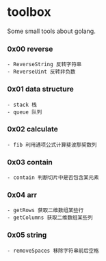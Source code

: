 # toolbox
Some small tools about golang.

### 0x00 reverse
    - ReverseString 反转字符串
    - ReverseUint 反转非负数

### 0x01 data structure
    - stack 栈
    - queue 队列

### 0x02 calculate
    - fib 利用通项公式计算斐波那契数列

### 0x03 contain
    - contain 判断切片中是否包含某元素

### 0x04 arr
    - getRows 获取二维数组某些行
    - getColumns 获取二维数组某些列

### 0x05 string
    - removeSpaces 移除字符串前后空格